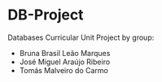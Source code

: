 # DB-Project

Databases Curricular Unit Project by group:
- Bruna Brasil Leão Marques
- José Miguel Araújo Ribeiro
- Tomás Malveiro do Carmo